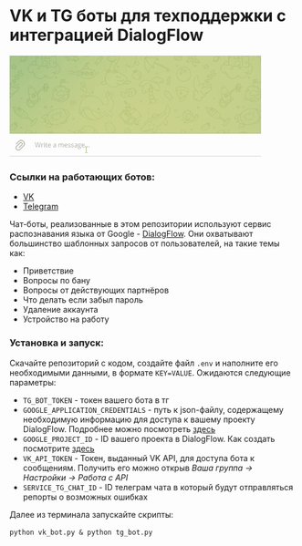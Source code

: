 # VK и TG боты для техподдержки с интеграцией DialogFlow

![Иллюстрация к проекту](https://github.com/ITerekhov98/chat_bots_lesson_3/blob/b7d4c490041a2b0a6000b48ccf98e16f98ff41f7/animation.gif)

### Ссылки на работающих ботов:
- [VK](https://vk.com/club213637331)
- [Telegram](https://t.me/sam_isdat_bot)


Чат-боты, реализованные в этом репозитории используют сервис распознавания языка от Google - [DialogFlow](https://cloud.google.com/dialogflow). Они охватывают большинство шаблонных запросов от пользователей, на такие темы как:
- Приветствие
- Вопросы по бану
- Вопросы от действующих партнёров
- Что делать если забыл пароль
- Удаление аккаунта
- Устройство на работу

### Установка и запуск:
Скачайте репозиторий с кодом, создайте  файл `.env` и наполните его необходимыми данными, в формате `KEY=VALUE`. Ожидаются следующие параметры:
- `TG_BOT_TOKEN` - токен вашего бота в тг
- `GOOGLE_APPLICATION_CREDENTIALS` - путь к json-файлу, содержащему необходимую информацию для доступа к вашему проекту DialogFlow. Подробнее можно посмотреть [здесь](https://cloud.google.com/docs/authentication/getting-started)
- `GOOGLE_PROJECT_ID` - ID вашего проекта в DialogFlow. Как создать посмотрите [здесь](https://cloud.google.com/dialogflow/es/docs/quick/setup)
- `VK_API_TOKEN` - Токен, выданный VK API, для доступа бота к сообщениям. Получить его можно открыв *Ваша группа -> Настройки -> Работа с API*
- `SERVICE_TG_CHAT_ID` - ID телеграм чата в который будут отправляться репорты о возможных ошибках

Далее из терминала запускайте скрипты:
```
python vk_bot.py & python tg_bot.py
```

